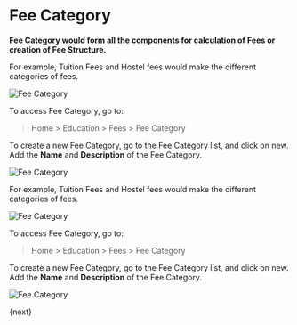 <!-- add-breadcrumbs -->
# Fee Category

**Fee Category would form all the components for calculation of Fees or creation of Fee Structure.**

For example, Tuition Fees and Hostel fees would make the different categories of fees.

![Fee Category](/docs/v13/assets/img/education/education-fee-category-1.png)

To access Fee Category, go to:

> Home > Education > Fees > Fee Category

To create a new Fee Category, go to the Fee Category list, and click on new. Add the **Name** and **Description** of the Fee Category.

![Fee Category](/docs/v13/assets/img/education/education-fee-category-2.gif)

For example, Tuition Fees and Hostel fees would make the different categories of fees.

![Fee Category](/docs/v13/assets/img/education/education-fee-category-1.png)

To access Fee Category, go to:

> Home > Education > Fees > Fee Category

To create a new Fee Category, go to the Fee Category list, and click on new. Add the **Name** and **Description** of the Fee Category.

![Fee Category](/docs/v13/assets/img/education/education-fee-category-2.gif)

{next}
